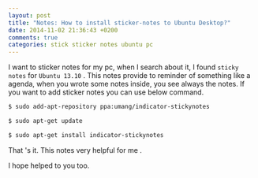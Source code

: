 ```yaml
---
layout: post
title: "Notes: How to install sticker-notes to Ubuntu Desktop?"
date: 2014-11-02 21:36:43 +0200
comments: true
categories: stick sticker notes ubuntu pc 
---
```


I want to sticker notes for my pc, when I search about it, I found `sticky notes` for `Ubuntu 13.10` .
This notes provide to reminder of something like a agenda, when you wrote some notes inside, 
you see always the notes. If you want to add sticker notes you can use below command.
   
```bash
$ sudo add-apt-repository ppa:umang/indicator-stickynotes
```   

```bash
$ sudo apt-get update
```

```bash
$ sudo apt-get install indicator-stickynotes
```

That 's it. This notes very helpful for me .

I hope helped to you too.